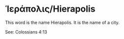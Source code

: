 # Ἱεράπολις/Hierapolis
This word is the name Hierapolis. It is the name of a city.

See: Colossians 4:13
